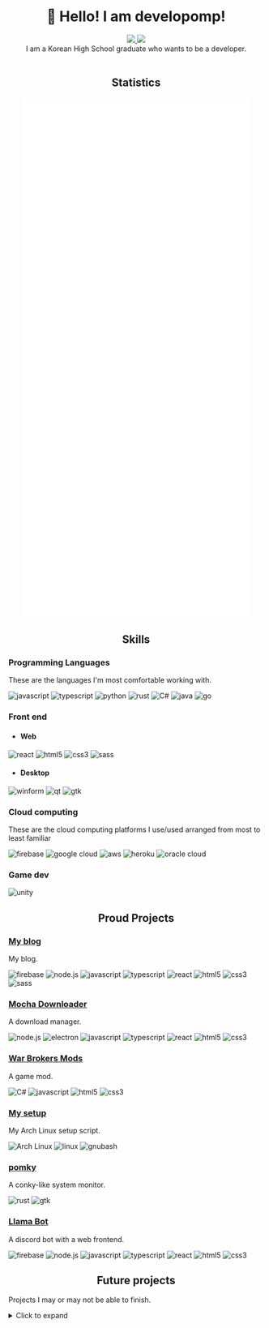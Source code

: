 <h1 align="center">👋 Hello! I am developomp!</h1>

<p align="center">
	<a href="https://developomp.com">
		<img src="https://img.shields.io/badge/website-grey?style=for-the-badge" />
	</a>
	<a href="https://www.buymeacoffee.com/developomp">
		<img src="https://img.shields.io/badge/buy_me_a_coffee-yellow?style=for-the-badge" />
	</a>
	<br />
	I am a Korean High School graduate who wants to be a developer.<br />
    <br />
</p>

<h2 align="center">Statistics</h2>

<p align="center">
	<a href="https://github.com/lowlighter/metrics">
		<img alt="Github metrics" src="./github-metrics.svg"/>
	</a>
</p>

<h2 align="center">Skills</h2>

<!-- https://github.com/simple-icons/simple-icons/blob/develop/slugs.md -->

### Programming Languages

These are the languages I'm most comfortable working with.

![javascript](https://img.shields.io/badge/javascript-F7DF1E?style=for-the-badge&logo=javascript&logoColor=000000)
![typescript](https://img.shields.io/badge/typescript-1D6BBE?style=for-the-badge&logo=typescript&logoColor=FFFFFF)
![python](https://img.shields.io/badge/python-1171AE?style=for-the-badge&logo=python&logoColor=FFFFFF)
![rust](https://img.shields.io/badge/rust-A4310D?style=for-the-badge&logo=rust&logoColor=FFFFFF)
![C#](https://img.shields.io/badge/C%23-350064?style=for-the-badge&logo=c-sharp&logoColor=FFFFFF)
![java](https://img.shields.io/badge/java-F24335?style=for-the-badge&logo=java&logoColor=FFFFFF)
![go](https://img.shields.io/badge/go-6AD7E5?style=for-the-badge&logo=go&logoColor=FFFFFF)

### Front end

- #### Web

![react](https://img.shields.io/badge/React-202020?style=for-the-badge&logo=react&logoColor=61DAFB)
![html5](https://img.shields.io/badge/HTML5-E34F26?style=for-the-badge&logo=html5&logoColor=FFFFFF)
![css3](https://img.shields.io/badge/CSS3-1255AA?style=for-the-badge&logo=css3&logoColor=FFFFFF)
![sass](https://img.shields.io/badge/Sass-D93491?style=for-the-badge&logo=sass&logoColor=FFFFFF)

- #### Desktop

![winform](https://img.shields.io/badge/winform-004B7C?style=for-the-badge)
![qt](https://img.shields.io/badge/qt-41CD52?style=for-the-badge&logo=qt&logoColor=FFFFFF)
![gtk](https://img.shields.io/badge/gtk-6195C6?style=for-the-badge)

### Cloud computing

These are the cloud computing platforms I use/used arranged from most to least familiar

![firebase](https://img.shields.io/badge/firebase-FAC207?style=for-the-badge&logo=firebase&logoColor=FFFFFF)
![google cloud](https://img.shields.io/badge/Google_Cloud-4285F4?style=for-the-badge&logo=google-cloud&logoColor=FFFFFF)
![aws](https://img.shields.io/badge/aws-FF8300?style=for-the-badge&logo=amazonaws&logoColor=FFFFFF)
![heroku](https://img.shields.io/badge/Heroku-550092?style=for-the-badge&logo=heroku&logoColor=FFFFFF)
![oracle cloud](https://img.shields.io/badge/oracle_cloud-C74634?style=for-the-badge&logo=oracle&logoColor=FFFFFF)

### Game dev

![unity](https://img.shields.io/badge/unity-000000?style=for-the-badge&logo=unity&logoColor=FFFFFF)

<h2 align="center">Proud Projects</h2>

### [My blog](https://github.com/developomp/developomp-site)

My blog.

![firebase](https://img.shields.io/badge/firebase-FAC207?style=for-the-badge&logo=firebase&logoColor=FFFFFF)
![node.js](https://img.shields.io/badge/Node.js-303030?style=for-the-badge&logo=node.js&logoColor=FFFFFF)
![javascript](https://img.shields.io/badge/JavaScript-F7DF1E?style=for-the-badge&logo=javascript&logoColor=000000)
![typescript](https://img.shields.io/badge/typescript-1D6BBE?style=for-the-badge&logo=typescript&logoColor=FFFFFF)
![react](https://img.shields.io/badge/React-202020?style=for-the-badge&logo=react&logoColor=61DAFB)
![html5](https://img.shields.io/badge/HTML5-E34F26?style=for-the-badge&logo=html5&logoColor=FFFFFF)
![css3](https://img.shields.io/badge/CSS3-1255AA?style=for-the-badge&logo=css3&logoColor=FFFFFF)
![sass](https://img.shields.io/badge/Sass-D93491?style=for-the-badge&logo=sass&logoColor=FFFFFF)

### [Mocha Downloader](https://github.com/Mocha-Downloader)

A download manager.

![node.js](https://img.shields.io/badge/Node.js-303030?style=for-the-badge&logo=node.js&logoColor=FFFFFF)
![electron](https://img.shields.io/badge/electron-292B37?style=for-the-badge&logo=electron&logoColor=78E5ED)
![javascript](https://img.shields.io/badge/JavaScript-F7DF1E?style=for-the-badge&logo=javascript&logoColor=000000)
![typescript](https://img.shields.io/badge/typescript-1D6BBE?style=for-the-badge&logo=typescript&logoColor=FFFFFF)
![react](https://img.shields.io/badge/React-202020?style=for-the-badge&logo=react&logoColor=61DAFB)
![html5](https://img.shields.io/badge/HTML5-E34F26?style=for-the-badge&logo=html5&logoColor=FFFFFF)
![css3](https://img.shields.io/badge/CSS3-1255AA?style=for-the-badge&logo=css3&logoColor=FFFFFF)

### [War Brokers Mods](https://github.com/War-Brokers-Mods)

A game mod.

![C#](https://img.shields.io/badge/C%23-350064?style=for-the-badge&logo=c-sharp&logoColor=FFFFFF)
![javascript](https://img.shields.io/badge/JavaScript-F7DF1E?style=for-the-badge&logo=javascript&logoColor=000000)
![html5](https://img.shields.io/badge/HTML5-E34F26?style=for-the-badge&logo=html5&logoColor=FFFFFF)
![css3](https://img.shields.io/badge/CSS3-1255AA?style=for-the-badge&logo=css3&logoColor=FFFFFF)

### [My setup](https://github.com/developomp/setup)

My Arch Linux setup script.

![Arch Linux](https://img.shields.io/badge/arch_linux-1793D1?style=for-the-badge&logo=archlinux&logoColor=FFFFFF)
![linux](https://img.shields.io/badge/linux-1E1E1E?style=for-the-badge&logo=linux&logoColor=FFFFFF)
![gnubash](https://img.shields.io/badge/bash-283037?style=for-the-badge&logo=gnubash&logoColor=FFFFFF)

### [pomky](https://github.com/developomp/pomky)

A conky-like system monitor.

![rust](https://img.shields.io/badge/rust-A4310D?style=for-the-badge&logo=rust&logoColor=FFFFFF)
![gtk](https://img.shields.io/badge/gtk-6195C6?style=for-the-badge)

### [Llama Bot](https://github.com/llama-bot)

A discord bot with a web frontend.

![firebase](https://img.shields.io/badge/firebase-FAC207?style=for-the-badge&logo=firebase&logoColor=FFFFFF)
![node.js](https://img.shields.io/badge/Node.js-303030?style=for-the-badge&logo=node.js&logoColor=FFFFFF)
![javascript](https://img.shields.io/badge/JavaScript-F7DF1E?style=for-the-badge&logo=javascript&logoColor=000000)
![typescript](https://img.shields.io/badge/typescript-1D6BBE?style=for-the-badge&logo=typescript&logoColor=FFFFFF)
![react](https://img.shields.io/badge/React-202020?style=for-the-badge&logo=react&logoColor=61DAFB)
![html5](https://img.shields.io/badge/HTML5-E34F26?style=for-the-badge&logo=html5&logoColor=FFFFFF)
![css3](https://img.shields.io/badge/CSS3-1255AA?style=for-the-badge&logo=css3&logoColor=FFFFFF)

<h2 align="center">Future projects</h2>

Projects I may or may not be able to finish.

<details>
  <summary>Click to expand</summary>
  
### boy-lang

My own programming language.

![rust](https://img.shields.io/badge/rust-A4310D?style=for-the-badge&logo=rust&logoColor=FFFFFF)
![llvm](https://img.shields.io/badge/llvm-000000?style=for-the-badge&logo=llvm&logoColor=FFFFFF)

### WB-Homepage

A new homepage for [warbrokers.io](https://warbrokers.io).

![Vue.js](https://img.shields.io/badge/Vue.js-4FC08D?style=for-the-badge&logo=vuedotjs&logoColor=FFFFFF)
![node.js](https://img.shields.io/badge/Node.js-303030?style=for-the-badge&logo=node.js&logoColor=FFFFFF)
![javascript](https://img.shields.io/badge/JavaScript-F7DF1E?style=for-the-badge&logo=javascript&logoColor=000000)
![typescript](https://img.shields.io/badge/typescript-1D6BBE?style=for-the-badge&logo=typescript&logoColor=FFFFFF)
![html5](https://img.shields.io/badge/HTML5-E34F26?style=for-the-badge&logo=html5&logoColor=FFFFFF)
![css3](https://img.shields.io/badge/CSS3-1255AA?style=for-the-badge&logo=css3&logoColor=FFFFFF)
![sass](https://img.shields.io/badge/Sass-D93491?style=for-the-badge&logo=sass&logoColor=FFFFFF)

### Disko

linux SSD health manager for linux.

![C](https://img.shields.io/badge/C-black?style=for-the-badge&logo=C&logoColor=FFFFFF)
![python](https://img.shields.io/badge/python-1171AE?style=for-the-badge&logo=python&logoColor=FFFFFF)
![qt](https://img.shields.io/badge/qt-41CD52?style=for-the-badge&logo=qt&logoColor=FFFFFF)

### babel-compressor

A compression algorithm based on [the library of babel](https://libraryofbabel.info/theory.html).

![C](https://img.shields.io/badge/C-black?style=for-the-badge&logo=C&logoColor=FFFFFF)

### onetab-firefox

onetab for firefox

![javascript](https://img.shields.io/badge/JavaScript-F7DF1E?style=for-the-badge&logo=javascript&logoColor=000000)
![typescript](https://img.shields.io/badge/typescript-1D6BBE?style=for-the-badge&logo=typescript&logoColor=FFFFFF)
![react](https://img.shields.io/badge/React-202020?style=for-the-badge&logo=react&logoColor=61DAFB)
![html5](https://img.shields.io/badge/HTML5-E34F26?style=for-the-badge&logo=html5&logoColor=FFFFFF)
![css3](https://img.shields.io/badge/CSS3-1255AA?style=for-the-badge&logo=css3&logoColor=FFFFFF)

### Starlight prince

A platformer game based on [a minecraft map](https://blog.naver.com/edward2065/222304395450) ([YouTube](https://www.youtube.com/playlist?list=PL1dMxl3V0rvgYQi4C-UEzW7s24D4EfBXf))

![godot](https://img.shields.io/badge/godot-478CBF?style=for-the-badge&logo=godotengine&logoColor=FFFFFF)
![blender](https://img.shields.io/badge/blender-F5792A?style=for-the-badge&logo=blender&logoColor=FFFFFF)

</details>
